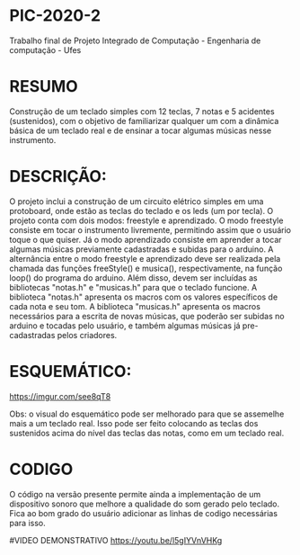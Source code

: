 # PIC-2020-2
Trabalho final de Projeto Integrado de Computação - Engenharia de computação - Ufes

# RESUMO
Construção de um teclado simples com 12 teclas, 7 notas e 5 acidentes (sustenidos), com o objetivo de familiarizar qualquer um com a dinâmica básica de um teclado real e de ensinar a tocar algumas músicas nesse instrumento.

# DESCRIÇÃO:
O projeto inclui a construção de um circuito elétrico simples em uma protoboard, onde estão as teclas do teclado e os leds (um por tecla). O projeto conta com dois modos: freestyle e aprendizado. O modo freestyle consiste em tocar o instrumento livremente, permitindo assim que o usuário toque o que quiser. Já o modo aprendizado consiste em aprender a tocar algumas músicas previamente cadastradas e subidas para o arduino. A alternância entre o modo freestyle e aprendizado deve ser realizada pela chamada das funções freeStyle() e musica(), respectivamente, na função loop() do programa do arduino. Além disso, devem ser incluídas as bibliotecas "notas.h" e "musicas.h" para que o teclado funcione. A biblioteca "notas.h" apresenta os macros com os valores específicos de cada nota e seu tom. A biblioteca "musicas.h" apresenta os macros necessários para a escrita de novas músicas, que poderão ser subidas no arduino e tocadas pelo usuário, e também algumas músicas já pre-cadastradas pelos criadores.

# ESQUEMÁTICO:
https://imgur.com/see8qT8

Obs: o visual do esquemático pode ser melhorado para que se assemelhe mais a um teclado real. Isso pode ser feito colocando as teclas dos sustenidos acima do nível das teclas das notas, como em um teclado real.

# CODIGO
O código na versão presente permite ainda a implementação de um dispositivo sonoro que melhore a qualidade do som gerado pelo teclado. Fica ao bom grado do usuário adicionar as linhas de codigo necessárias para isso.

#VIDEO DEMONSTRATIVO
https://youtu.be/l5gIYVnVHKg
